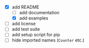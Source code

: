 - [x] add README
  - [ ] add documentation
  - [x] add examples
- [ ] add license
- [ ] add test suite
- [ ] add setup script for pip
- [ ] hide imported names (`Counter` etc.)
